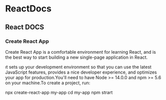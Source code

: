 # ReactDocs
## React DOCS

### Create React App
Create React App is a comfortable environment for learning React, and is the best way to start building a new single-page application in React.

ıt sets up your development environment so that you can use the latest JavaScript features, provides a nice developer experience, and optimizes your app for production.You'll need to have Node >= 14.0.0 and npm >= 5.6 on your machine.To create a project, run:

npx create-react-app my-app
cd my-app
npm strart

